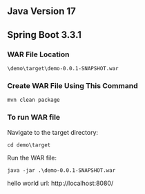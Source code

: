 ## Java Version 17
## Spring Boot 3.3.1

### WAR File Location
```
\demo\target\demo-0.0.1-SNAPSHOT.war
```

### Create WAR File Using This Command
```
mvn clean package
```

### To run WAR file
Navigate to the target directory:
```
cd demo\target
```

Run the WAR file:
```
java -jar .\demo-0.0.1-SNAPSHOT.war
```
hello world url: http://localhost:8080/